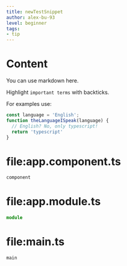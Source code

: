```yaml
---
title: newTestSnippet
author: alex-bu-93
level: beginner
tags:
- tip
---
```


# Content

You can use markdown here.

Highlight `important terms` with backticks.

For examples use:
```typescript
const language = 'English';
function theLanguageISpeak(language) {
  // English? No, only typescript!
  return 'typescript'
}
```

# file:app.component.ts
```typescript
component
```

# file:app.module.ts
```typescript
module
```

# file:main.ts
```typescript
main
```